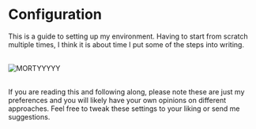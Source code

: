 # Configuration

This is a guide to setting up my environment. Having to start from scratch multiple times, I think it is about time I put some of the steps into writing.
<br></br>

![MORTYYYYY](https://media.giphy.com/media/kbRb4eyCNC0aMz5x68/giphy.gif)

<br>
If you are reading this and following along, please note these are just my preferences and you will likely have your own opinions on different approaches. Feel free to tweak these settings to your liking or send me suggestions.
